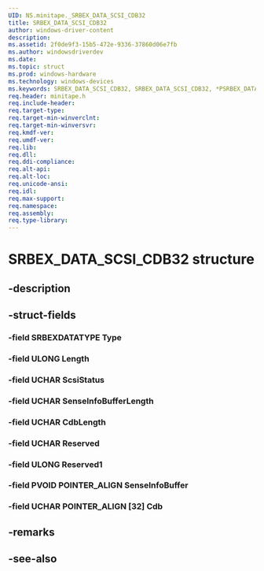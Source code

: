 ```yaml
---
UID: NS.minitape._SRBEX_DATA_SCSI_CDB32
title: SRBEX_DATA_SCSI_CDB32
author: windows-driver-content
description: 
ms.assetid: 2f0de9f3-15b5-472e-9336-37860d06e7fb
ms.author: windowsdriverdev
ms.date: 
ms.topic: struct
ms.prod: windows-hardware
ms.technology: windows-devices
ms.keywords: SRBEX_DATA_SCSI_CDB32, SRBEX_DATA_SCSI_CDB32, *PSRBEX_DATA_SCSI_CDB32
req.header: minitape.h
req.include-header:
req.target-type:
req.target-min-winverclnt:
req.target-min-winversvr:
req.kmdf-ver:
req.umdf-ver:
req.lib:
req.dll:
req.ddi-compliance:
req.alt-api:
req.alt-loc:
req.unicode-ansi:
req.idl:
req.max-support:
req.namespace:
req.assembly:
req.type-library:
---
```


# SRBEX_DATA_SCSI_CDB32 structure

## -description



## -struct-fields

### -field SRBEXDATATYPE Type			
 	
### -field ULONG Length			
 	
### -field UCHAR ScsiStatus			
 	
### -field UCHAR SenseInfoBufferLength			
 	
### -field UCHAR CdbLength			
 	
### -field UCHAR Reserved			
 	
### -field ULONG Reserved1			
 	
### -field PVOID POINTER_ALIGN SenseInfoBuffer			
 	
### -field UCHAR POINTER_ALIGN [32] Cdb			
 	
## -remarks

## -see-also